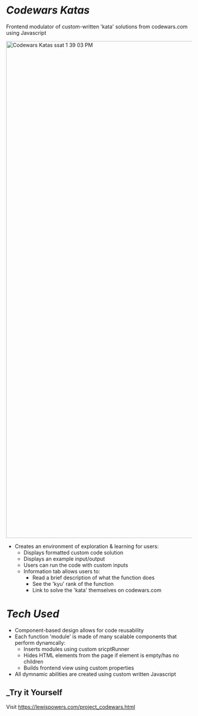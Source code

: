 # ___Codewars Katas___
Frontend modulator of custom-written 'kata' solutions from codewars.com using Javascript

<img width="1349" alt="Codewars Katas ssat 1 39 03 PM" src="https://user-images.githubusercontent.com/52840741/178341735-987deebf-b43f-445d-aef8-2ebb9249a67c.png">

- Creates an environment of exploration & learning for users:
  - Displays formatted custom code solution
  - Displays an example input/output
  - Users can run the code with custom inputs
  - Information tab allows users to:
    - Read a brief description of what the function does
    - See the 'kyu' rank of the function
    - Link to solve the 'kata' themselves on codewars.com

# ___Tech Used___

- Component-based design allows for code reusability
- Each function 'module' is made of many scalable components that perform dynamcally:
  - Inserts modules using custom sricptRunner
  - Hides HTML elements from the page if element is empty/has no children
  - Builds frontend view using custom properties
- All dymnamic abilities are created using custom written Javascript

## ___Try it Yourself__

Visit https://lewispowers.com/project_codewars.html

